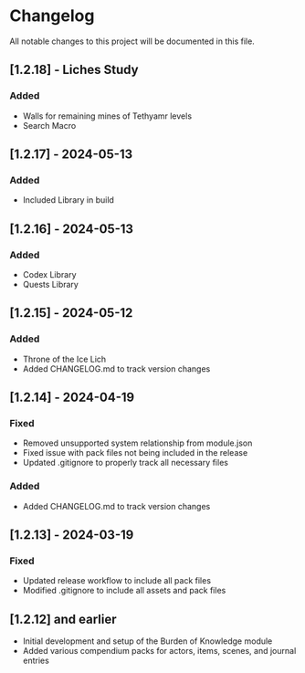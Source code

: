 # Changelog

All notable changes to this project will be documented in this file.

## [1.2.18] - Liches Study

### Added
- Walls for remaining mines of Tethyamr levels
- Search Macro

## [1.2.17] - 2024-05-13

### Added
- Included Library in build

## [1.2.16] - 2024-05-13

### Added
- Codex Library
- Quests Library


## [1.2.15] - 2024-05-12

### Added
- Throne of the Ice Lich
- Added CHANGELOG.md to track version changes

## [1.2.14] - 2024-04-19

### Fixed
- Removed unsupported system relationship from module.json
- Fixed issue with pack files not being included in the release
- Updated .gitignore to properly track all necessary files

### Added
- Added CHANGELOG.md to track version changes

## [1.2.13] - 2024-03-19

### Fixed
- Updated release workflow to include all pack files
- Modified .gitignore to include all assets and pack files

## [1.2.12] and earlier
- Initial development and setup of the Burden of Knowledge module
- Added various compendium packs for actors, items, scenes, and journal entries 